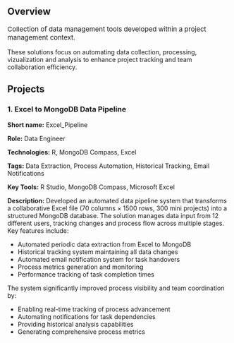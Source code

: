 ## Overview
<p style="font-size: 15px;"> Collection of data management tools developed within a project management context. </p>
These solutions focus on automating data collection, processing, vizualization and analysis to enhance project tracking and team collaboration efficiency.


## Projects

### 1. Excel to MongoDB Data Pipeline

<b>Short name:</b> Excel_Pipeline </p>
<b>Role:</b> Data Engineer </p>
<b>Technologies:</b> R, MongoDB Compass, Excel </p>
<b>Tags:</b> Data Extraction, Process Automation, Historical Tracking, Email Notifications </p>
<b>Key Tools:</b> R Studio, MongoDB Compass, Microsoft Excel </p>
<b>Description:</b> Developed an automated data pipeline system that transforms a collaborative Excel file (70 columns × 1500 rows, 300 mini projects) into a structured MongoDB database. The solution manages data input from 12 different users, tracking changes and process flow across multiple stages. Key features include: </p>

- Automated periodic data extraction from Excel to MongoDB
- Historical tracking system maintaining all data changes
- Automated email notification system for task handovers
- Process metrics generation and monitoring
- Performance tracking of task completion times

The system significantly improved process visibility and team coordination by:

- Enabling real-time tracking of process advancement
- Automating notifications for task dependencies
- Providing historical analysis capabilities
- Generating comprehensive process metrics
